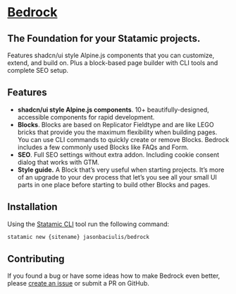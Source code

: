 # [Bedrock](https://bedrock.remarkable.dev)

## The Foundation for your Statamic projects.

Features shadcn/ui style Alpine.js components that you can customize, extend, and build on. Plus a block-based page builder with CLI tools and complete SEO setup.

## Features

- **shadcn/ui style Alpine.js components**. 10+ beautifully-designed, accessible components for rapid development.
- **Blocks**. Blocks are based on Replicator Fieldtype and are like LEGO bricks that provide you the maximum flexibility when building pages. You can use CLI commands to quickly create or remove Blocks. Bedrock includes a few commonly used Blocks like FAQs and Form.
- **SEO**. Full SEO settings without extra addon. Including cookie consent dialog that works with GTM.
- **Style guide.** A Block that’s very useful when starting projects. It’s more of an upgrade to your dev process that let’s you see all your small UI parts in one place before starting to build other Blocks and pages.

## **Installation**

Using the [Statamic CLI](https://github.com/statamic/cli) tool run the following command:

```bash
statamic new {sitename} jasonbaciulis/bedrock
```

## **Contributing**

If you found a bug or have some ideas how to make Bedrock even better, please [create an issue](https://github.com/jasonbaciulis/bedrock/issues/new) or submit a PR on GitHub.
